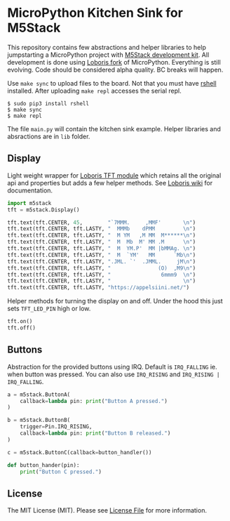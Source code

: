 # MicroPython Kitchen Sink for M5Stack

This repository contains few abstractions and helper libraries to help jumpstarting a MicroPython project with [M5Stack development kit](http://www.m5stack.com/). All development is done using [Loboris fork](https://github.com/loboris/MicroPython_ESP32_psRAM_LoBo) of MicroPython. Everything is still evolving. Code should be considered alpha quality. BC breaks will happen.

Use `make sync` to upload files to the board. Not that you must have [rshell](https://github.com/dhylands/rshell) installed. After uploading `make repl` accesses the serial repl.

```shell
$ sudo pip3 install rshell
$ make sync
$ make repl
```

The file `main.py` will contain the kitchen sink example. Helper libraries and absractions are in `lib` folder.

## Display

Light weight wrapper for [Loboris TFT module](https://github.com/loboris/MicroPython_ESP32_psRAM_LoBo/wiki/display)  which retains all the original api and properties but adds a few helper methods. See [Loboris wiki](https://github.com/loboris/MicroPython_ESP32_psRAM_LoBo/wiki/display) for documentation.

```python
import m5stack
tft = m5stack.Display()

tft.text(tft.CENTER, 45,        "`7MMM.     ,MMF'       \n")
tft.text(tft.CENTER, tft.LASTY, "  MMMb    dPMM         \n")
tft.text(tft.CENTER, tft.LASTY, "  M YM   ,M MM  M******\n")
tft.text(tft.CENTER, tft.LASTY, "  M  Mb  M' MM .M      \n")
tft.text(tft.CENTER, tft.LASTY, "  M  YM.P'  MM |bMMAg. \n")
tft.text(tft.CENTER, tft.LASTY, "  M  `YM'   MM      `Mb\n")
tft.text(tft.CENTER, tft.LASTY, ".JML. `'  .JMML.     jM\n")
tft.text(tft.CENTER, tft.LASTY, "               (O)  ,M9\n")
tft.text(tft.CENTER, tft.LASTY, "                6mmm9  \n")
tft.text(tft.CENTER, tft.LASTY, "                       \n")
tft.text(tft.CENTER, tft.LASTY, "https://appelsiini.net/")
```

Helper methods for turning the display on and off. Under the hood this just sets `TFT_LED_PIN` high or low.

```python
tft.on()
tft.off()
```

## Buttons

Abstraction for the provided buttons using IRQ. Default is `IRQ_FALLING` ie. when button was pressed. You can also use `IRQ_RISING` and `IRQ_RISING | IRQ_FALLING`.

```python
a = m5stack.ButtonA(
    callback=lambda pin: print("Button A pressed.")
)

b = m5stack.ButtonB(
    trigger=Pin.IRQ_RISING,
    callback=lambda pin: print("Button B released.")
)

c = m5stack.ButtonC(callback=button_handler())

def button_hander(pin):
    print("Button C pressed.")
```

## License

The MIT License (MIT). Please see [License File](LICENSE.md) for more information.